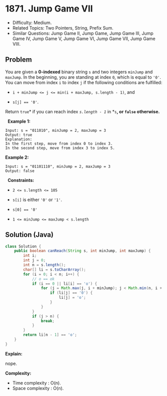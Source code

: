 # 1871. Jump Game VII

- Difficulty: Medium.
- Related Topics: Two Pointers, String, Prefix Sum.
- Similar Questions: Jump Game II, Jump Game, Jump Game III, Jump Game IV, Jump Game V, Jump Game VI, Jump Game VII, Jump Game VIII.

## Problem

You are given a **0-indexed** binary string ```s``` and two integers ```minJump``` and ```maxJump```. In the beginning, you are standing at index ```0```, which is equal to ```'0'```. You can move from index ```i``` to index ```j``` if the following conditions are fulfilled:


	
- ```i + minJump <= j <= min(i + maxJump, s.length - 1)```, and
	
- ```s[j] == '0'```.


Return ```true```* if you can reach index *```s.length - 1```* in *```s```**, or **```false```** otherwise.**

 
**Example 1:**

```
Input: s = "011010", minJump = 2, maxJump = 3
Output: true
Explanation:
In the first step, move from index 0 to index 3. 
In the second step, move from index 3 to index 5.
```

**Example 2:**

```
Input: s = "01101110", minJump = 2, maxJump = 3
Output: false
```

 
**Constraints:**


	
- ```2 <= s.length <= 105```
	
- ```s[i]``` is either ```'0'``` or ```'1'```.
	
- ```s[0] == '0'```
	
- ```1 <= minJump <= maxJump < s.length```



## Solution (Java)

```java
class Solution {
    public boolean canReach(String s, int minJump, int maxJump) {
        int i;
        int j = 0;
        int n = s.length();
        char[] li = s.toCharArray();
        for (i = 0; i < n; i++) {
            // o == ok
            if (i == 0 || li[i] == 'o') {
                for (j = Math.max(j, i + minJump); j < Math.min(n, i + maxJump + 1); j++) {
                    if (li[j] == '0') {
                        li[j] = 'o';
                    }
                }
            }
            if (j > n) {
                break;
            }
        }
        return li[n - 1] == 'o';
    }
}
```

**Explain:**

nope.

**Complexity:**

* Time complexity : O(n).
* Space complexity : O(n).
